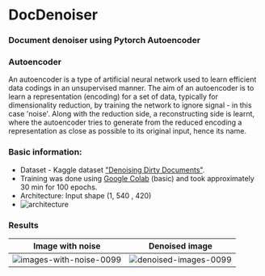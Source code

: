 # DocDenoiser
### Document denoiser using Pytorch Autoencoder

### Autoencoder
An autoencoder is a type of artificial neural network used to learn efficient data codings in an unsupervised manner. The aim of an autoencoder is to learn a representation (encoding) for a set of data, typically for dimensionality reduction, by training the network to ignore signal - in this case 'noise'. Along with the reduction side, a reconstructing side is learnt, where the autoencoder tries to generate from the reduced encoding a representation as close as possible to its original input, hence its name.

### Basic information:
- Dataset - Kaggle dataset ["Denoising Dirty Documents"](https://www.kaggle.com/c/denoising-dirty-documents).
- Training was done using [Google Colab](https://colab.research.google.com/) (basic) and took approximately 30 min for 100 epochs.
- Architecture:
Input shape (1, 540 , 420) 
- ![architecture](https://user-images.githubusercontent.com/74296883/141296168-85d1d901-ada8-4245-9e7c-5bce11e9d2be.jpg)

### Results
| Image with noise  | Denoised image |
| ------------- | ------------- |
|  ![images-with-noise-0099](https://user-images.githubusercontent.com/74296883/141296995-12175e4f-f4e4-4319-893e-5fb19e60650b.png)| ![denoised-images-0099](https://user-images.githubusercontent.com/74296883/141297149-ef787594-2123-4d3d-9ba6-13016d1112f0.png)|
